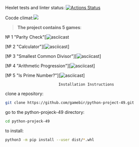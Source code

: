 Hexlet tests and linter status: [![Actions Status](https://github.com/gamebir/python-project-49/workflows/hexlet-check/badge.svg)](https://github.com/gamebir/python-project-49/actions)

 Cocde climat:<a href="https://codeclimate.com/github/gamebir/python-project-49/maintainability"><img
src="https://api.codeclimate.com/v1/badges/3e4e3068f6e9e0933acf/maintainability" /></a>

>__The project contains 5 games__:

№ 1 "Parity Check"[![asciicast](https://asciinema.org/a/m5qqjlvXt8AQdJ1zezqifAGrf.svg)

[№ 2 "Calculator"][![asciicast](https://asciinema.org/a/Q1qxAFdeVFLORccFL0dVWTHhf.svg)]

[№ 3 "Smallest Common Divisor"][![asciicast](https://asciinema.org/a/doV2201d3fJnQ4vOAbzTSXzXZ.svg)]

[№ 4 "Arithmetic Progression"][![asciicast](https://asciinema.org/a/TCwrRWjFG7ZtvgwjiuM4SDPGL.svg)]

[№ 5 "Is Prime Number?"][![asciicast](https://asciinema.org/a/zfGnMTgdSzxq9IhHFoucF1i7M.svg)]

                            Installation Instructions
clone a repository:

```bash
git clone https://github.com/gamebir/python-project-49.git
```

go to the python-projeck-49 directory:

```bash
cd python-projeck-49 
```

to install:

```bash
python3 -m pip install --user dist/*.whl
```
